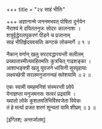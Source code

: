 +++
title = "२४ साहं भीतिः"

+++
अज्ञानान्मे जननमभवत् पोषिता दुर्नयेन  
नैराश्यं मे दयिततनुजः सोदरः कालनाशः ।  
शत्रुर्वृद्धेरलघुकरणं पीडने च प्रजानाम्  
साहं भीतिर्हृदयवसतिः कण्टकं लोकमार्गे ॥ १ ॥

नैकान् वर्णान् खलु सरटवद्धारयन्ती सलीलम्  
प्रख्यातास्मीत्यवहितमतिः कुत्रचित् गाढशङ्का ।  
आशाभङ्‍क्त्री  खलु युवजने ध्वंसिनी सुस्पृहायाः  
लक्ष्यच्छेत्री सरलमनुजानन्वहं क्लेशयामि ॥ २ ॥

एकः स्वामी यमहमनिशं संस्मरन्ती प्रवेपे  
येनाज्ञप्ता मनुजमनसः सत्वरं प्रद्रवामि ।  
ख्यातो लोके कुशलमतिभिर्विश्वजेता विवेकः  
तं हे मर्त्या व्रजत शरणं शून्यतां यामि शीघ्रम् ॥ ३ ॥

[इंग्लिश्: अन्तर्जालम्]